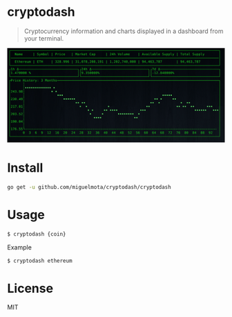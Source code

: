 # cryptodash

> Cryptocurrency information and charts displayed in a dashboard from your terminal.

<img src="./screenshot.png" width="750">

# Install

```bash
go get -u github.com/miguelmota/cryptodash/cryptodash
```

# Usage

```bash
$ cryptodash {coin}
```

Example

```bash
$ cryptodash ethereum
```

# License

MIT
